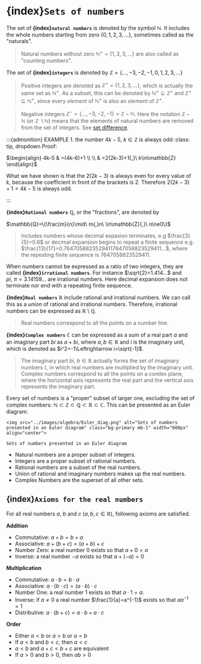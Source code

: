 # {index}`Sets of numbers`
The set of **{index}`natural numbers`** is denoted by the symbol $\mathbb{N}$. It includes the whole numbers starting from zero $\{0{,}1{,}2{,}3{,}...\}$, sometimes called as the "naturals".
> Natural numbers without zero $\mathbb{N}^+=\left\{1{,}2{,}3{,}...\right\}$ are also called as "counting numbers".

The set of **{index}`integers`** is denoted by $\mathbb{Z}=\{...{,}-3{,}-2{,}-1{,}0{,}1{,}2{,}3{,}...\}$
> Positive integers are denoted as $\mathbb{Z}^+=\{1{,}2{,}3{,}...\}$, which is actually the same set as $\mathbb{N}^+$. As a subset, this can be denoted by $\mathbb{N}^+\subseteq\mathbb{Z}^+$ and $\mathbb{Z}^+\subseteq\mathbb{N}^+$, since every *element* of $\mathbb{N}^+$ is also an *element* of $\mathbb{Z}^+$.

> Negative integers $\mathbb{Z}^-=\{...{,}-3{,}-2{,}-1\}=\mathbb{Z}-\mathbb{N}$. Here the notation $\mathbb{Z}-\mathbb{N}$ (or $\mathbb{Z}\ \setminus\mathbb{N}$) means that the elements of natural numbers are removed from the set of integers. See <a href="https://luma-lapinamk.github.io/miika-math/notebooks/set_theory.html#index-10" target="_blank">set difference</a>.

:::{admonition} EXAMPLE 1. the number $4k-5{,}\ k\in\mathbb{Z}$ is always odd
:class: tip, dropdown
Proof:

$\begin{align} 4k-5 & =(4k-6)+1 \\ \\
& =2(2k-3)+1{,}\ k\in\mathbb{Z} \end{align}$

What we have shown is that the $2(2k-3)$ is always even for every value of $k$, because the coefficient in front of the brackets is $2$. Therefore $2(2k-3)+1=4k-5$ is always odd.

:::

**{index}`Rational numbers`** $\mathbb{Q}$, or the "fractions", are denoted by

$\mathbb{Q}=\{\frac{m}{n}\mid\ m{,}n\ \in\mathbb{Z}{,}\ n\ne0\}$
> Includes numbers whose decimal expasion terminates, e.g $\frac{3}{5}=0.6$ or
> decimal expansion begins to repeat a finite sequence e.g. $\frac{13}{17}=0.76470588235294117647058823529411...$, where the repeating finite sequence is $7647058823529411$.

When numbers cannot be expressed as a ratio of two integers, they are called **{index}`irrational numbers`**. For instance $\sqrt{2}=1.414...$ and $pi{,}\ \pi=3.14159...$ are irrational numbers. Here decimal expansion does not terminate nor end with a repeating finite sequence.

**{index}`Real numbers`** $\mathbb{R}$ include rational and irrational numbers. We can call this as a *union* of rational and irrational numbers. Therefore, irrational numbers can be expressed as $\mathbb{R}$ \ $\mathbb{Q}$.
> Real numbers correspond to all the points on a number line.

**{index}`Complex numbers`** $\mathbb{C}$ can be expressed as a sum of a real part $a$ and an imaginary part $bi$ as $a+bi$, where $a{,}b\in\mathbb{R}$ and $i$ is the imaginary unit, which is denoted as  $i^2=-1\Leftrightarrow i=\sqrt{-1}$.
> The imaginary part $bi{,}\ b\in\mathbb{R}$ actually forms the set of imaginary numbers $\mathbb{I}$, in which real numbers are multiplied by the imaginary unit.
> Complex numbers correspond to all the points on a comlex plane, where the horizontal axis represents the real part and the vertical axis represents the imaginary part.

Every set of numbers is a "proper" subset of larger one, excluding the set of complex numbers: $\mathbb{N}\subset\mathbb{Z}\subset\mathbb{Q}\subset\mathbb{R}\subset\mathbb{C}$. This can be presented as an Euler diagram:

```{figure-md} Euler_diag
<img src="../images/algebra/Euler_diag.png" alt="Sets of numbers presented in an Euler diagram" class="bg-primary mb-1" width="600px" align="center">

Sets of numbers presented in an Euler diagram
```
- Natural numbers are a proper subset of integers.
- Integers are a proper subset of rational numbers.
- Rational numbers are a subset of the real numbers.
- Union of rational and imaginary numbers makes up the real numbers.
- Complex Numbers are the superset of all other sets.

## {index}`Axioms for the real numbers`
For all real numbers $a$, $b$ and $c$ $\left(a{,}b{,}c\in\mathbb{R}\right)$, following axioms are satisfied.

**Addition**
- Commutative: $a+b=b+a$
- Associative: $a+(b+c)=(a+b)+c$
- Number Zero: a real number $0$ exists so that $a+0=a$
- Inverse: a real number $-a$ exists so that $a+\left(-a\right)=0$

**Multiplication**
- Commutative: $a\cdot b=b\cdot a$
- Associative: $a\cdot(b\cdot c)=(a\cdot b)\cdot c$
- Number One: a real number $1$ exists so that $a\cdot1=a$.
- Inverse: if $a\ne0$ a real number $\frac{1}{a}=a^{-1}$ exists so that $aa^{-1}=1$
- Distributive: $a\cdot(b+c)=a\cdot b+a\cdot c$

**Order**
- Either $a<b$ or $a>b$ or $a=b$
- If $a<b$ and $b<c$, then $a<c$
- $a<b$ and $a+c<b+c$ are equivalent
- If $a>0$ and $b>0$, then $ab>0$
